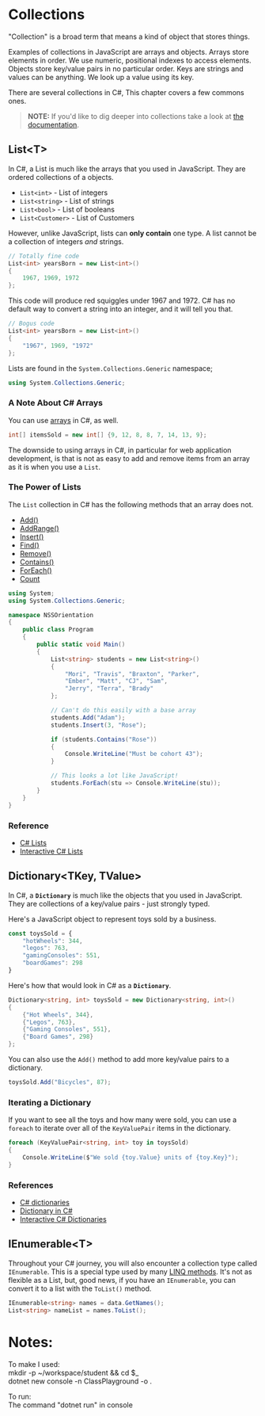 # Collections

"Collection" is a broad term that means a kind of object that stores things.

Examples of collections in JavaScript are arrays and objects. Arrays store elements in order. We use numeric, positional indexes to access elements. Objects store key/value pairs in no particular order. Keys are strings and values can be anything. We look up a value using its key.

There are several collections in C#, This chapter covers a few commons ones.

> **NOTE:** If you'd like to dig deeper into collections take a look at [the documentation](https://docs.microsoft.com/en-us/dotnet/csharp/programming-guide/concepts/collections).

## List&lt;T&gt;

In C#, a List is much like the arrays that you used in JavaScript. They are ordered collections of a objects.

* `List<int>` - List of integers
* `List<string>` - List of strings
* `List<bool>` - List of booleans
* `List<Customer>` - List of Customers

However, unlike JavaScript, lists can **only contain** one type. A list cannot be a collection of integers *and* strings.

```cs
// Totally fine code
List<int> yearsBorn = new List<int>() 
{
    1967, 1969, 1972
};
```

This code will produce red squiggles under 1967 and 1972. C# has no default way to convert a string into an integer, and it will tell you that.

```cs
// Bogus code
List<int> yearsBorn = new List<int>() 
{
    "1967", 1969, "1972"
};
```

Lists are found in the `System.Collections.Generic` namespace;

```cs
using System.Collections.Generic;
```

### A Note About  C# Arrays

You can use [arrays](https://docs.microsoft.com/en-us/dotnet/api/system.array?view=netcore-3.0) in C#, as well.

```cs
int[] itemsSold = new int[] {9, 12, 8, 8, 7, 14, 13, 9};
```

The downside to using arrays in C#, in particular for web application development, is that is not as easy to add and remove items from an array as it is when you use a `List`.

### The Power of Lists

The `List` collection in C# has the following methods that an array does not.

* [Add()](https://docs.microsoft.com/en-us/dotnet/api/system.collections.generic.list-1.add?view=netcore-3.0)
* [AddRange()](https://docs.microsoft.com/en-us/dotnet/api/system.collections.generic.list-1.addrange?view=netcore-3.0)
* [Insert()](https://docs.microsoft.com/en-us/dotnet/api/system.collections.generic.list-1.insert?view=netcore-3.0)
* [Find()](https://docs.microsoft.com/en-us/dotnet/api/system.collections.generic.list-1.find?view=netcore-3.0)
* [Remove()](https://docs.microsoft.com/en-us/dotnet/api/system.collections.generic.list-1.remove?view=netcore-3.0)
* [Contains()](https://docs.microsoft.com/en-us/dotnet/api/system.collections.generic.list-1.contains?view=netcore-3.0)
* [ForEach()](https://docs.microsoft.com/en-us/dotnet/api/system.collections.generic.list-1.foreach?view=netcore-3.0)
* [Count](https://docs.microsoft.com/en-us/dotnet/api/system.collections.generic.list-1.count?view=netcore-3.0)

```cs
using System;
using System.Collections.Generic;

namespace NSSOrientation
{
    public class Program
    {
        public static void Main()
        {
            List<string> students = new List<string>() 
            {
                "Mori", "Travis", "Braxton", "Parker",
                "Ember", "Matt", "CJ", "Sam",
                "Jerry", "Terra", "Brady"
            };

            // Can't do this easily with a base array
            students.Add("Adam");
            students.Insert(3, "Rose");

            if (students.Contains("Rose")) 
            {
                Console.WriteLine("Must be cohort 43");
            }

            // This looks a lot like JavaScript!
            students.ForEach(stu => Console.WriteLine(stu));
        }
    }
}
```

### Reference

* [C# Lists](https://msdn.microsoft.com/en-us/library/6sh2ey19(v=vs.110).aspx)
* [Interactive C# Lists](http://www.learncs.org/en/Lists)

## Dictionary&lt;TKey, TValue&gt;

In C#, a **`Dictionary`** is much like the objects that you used in JavaScript. They are collections of a key/value pairs - just strongly typed.

Here's a JavaScript object to represent toys sold by a business.

```js
const toysSold = {
    "hotWheels": 344,
    "legos": 763,
    "gamingConsoles": 551,
    "boardGames": 298
}
```

Here's how that would look in C# as a **`Dictionary`**.

```cs
Dictionary<string, int> toysSold = new Dictionary<string, int>() 
{
    {"Hot Wheels", 344},
    {"Legos", 763},
    {"Gaming Consoles", 551},
    {"Board Games", 298}
};
```

You can also use the `Add()` method to add more key/value pairs to a dictionary.

```cs
toysSold.Add("Bicycles", 87);
```

### Iterating a Dictionary

If you want to see all the toys and how many were sold, you can use a `foreach` to iterate over all of the `KeyValuePair` items in the dictionary.

```cs
foreach (KeyValuePair<string, int> toy in toysSold)
{
    Console.WriteLine($"We sold {toy.Value} units of {toy.Key}");
}
```

### References

* [C# dictionaries](https://msdn.microsoft.com/en-us/library/xfhwa508(v=vs.110).aspx#Anchor_8)
* [Dictionary in C#](http://www.c-sharpcorner.com/UploadFile/219d4d/dictionary-in-C-Sharp-language/)
* [Interactive C# Dictionaries](http://www.learncs.org/en/Dictionaries)

## IEnumerable&lt;T&gt;

Throughout your C# journey, you will also encounter a collection type called `IEnumerable`. This is a special type used by many [LINQ methods](./LINQ_INTRO.md). It's not as flexible as a List, but, good news, if you have an `IEnumerable`, you can convert it to a list with the `ToList()` method.

```cs
IEnumerable<string> names = data.GetNames();
List<string> nameList = names.ToList();
```
# Notes: 
To make I used:    
mkdir -p ~/workspace/student && cd $_    
dotnet new console -n ClassPlayground -o .

To run:  
The command "dotnet run" in console
